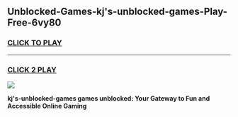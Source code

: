
## Unblocked-Games-kj's-unblocked-games-Play-Free-6vy80
<h3>
<a href="https://premium76.site?title=kj's-unblocked-games&ref=17A">CLICK TO PLAY</a></h3>
<hr>

<h3>
<a href="https://premium76.site?title=kj's-unblocked-games&ref=17A">CLICK 2 PLAY</a>
  
</h3>

<a href="https://premium76.site?title=kj's-unblocked-games&ref=17A"><img src="https://clearcache.store/games.png"></a>


**kj's-unblocked-games games unblocked: Your Gateway to Fun and Accessible Online Gaming**
